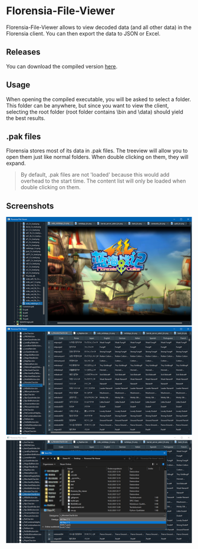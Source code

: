 # Florensia-File-Viewer
Florensia-File-Viewer allows to view decoded data (and all other data) in the Florensia client. You can then export the data to JSON or Excel.

## Releases
You can download the compiled version [here](https://github.com/HealYouDown/florensia-file-viewer/releases).

## Usage
When opening the compiled executable, you will be asked to select a folder. This folder can be anywhere, but since you want to view the client, selecting the root folder (root folder contains \bin and \data)  should yield the best results.

## .pak files
Florensia stores most of its data in .pak files. The treeview will allow you to open them just like normal folders. When double clicking on them, they will expand.

> By default, .pak files are not 'loaded' because this would add overhead to the start time. The content list will only be loaded when double clicking on them.

## Screenshots

![](/screenshots/image_preview.png?raw=True)
![](/screenshots/decoded_table_preview.png?raw=True)
![](/screenshots/save_preview.png?raw=True)
